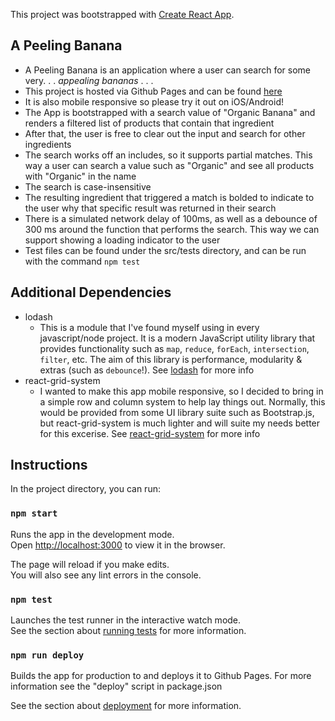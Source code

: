This project was bootstrapped with [Create React App](https://github.com/facebook/create-react-app).
## A Peeling Banana
- A Peeling Banana is an application where a user can search for some very. . . *appealing bananas* . . . <br />
- This project is hosted via Github Pages and can be found [here](http://frossi91.github.io/a-peeling-banana)<br />
- It is also mobile responsive so please try it out on iOS/Android!
- The App is bootstrapped with a search value of "Organic Banana" and renders a filtered list of products that contain that ingredient<br />
- After that, the user is free to clear out the input and search for other ingredients<br />
- The search works off an includes, so it supports partial matches. This way a user can search a value such as "Organic" and see all products with "Organic" in the name<br />
- The search is case-insensitive
- The resulting ingredient that triggered a match is bolded to indicate to the user why that specific result was returned in their search <br />
- There is a simulated network delay of 100ms, as well as a debounce of 300 ms around the function that performs the search.  This way we can support showing a loading indicator to the user<br />
- Test files can be found under the src/tests directory, and can be run with the command ```npm test``` 

## Additional Dependencies
- lodash 
  - This is a module that I've found myself using in every javascript/node project.  It is a modern JavaScript utility library that provides functionality such as ```map```, ```reduce```, ```forEach```, ```intersection```, ```filter```, etc.  The aim of this library is performance, modularity & extras (such as ```debounce```!). See [lodash](https://www.lodash.com) for more info
- react-grid-system
  - I wanted to make this app mobile responsive, so I decided to bring in a simple row and column system to help lay things out.  Normally, this would be provided from some UI library suite such as Bootstrap.js, but  react-grid-system is much lighter and will suite my needs better for this excerise. See [react-grid-system](http://github.com/sealninja/react-grid-system) for more info

## Instructions

In the project directory, you can run:

### `npm start`

Runs the app in the development mode.<br />
Open [http://localhost:3000](http://localhost:3000) to view it in the browser.

The page will reload if you make edits.<br />
You will also see any lint errors in the console.

### `npm test`

Launches the test runner in the interactive watch mode.<br />
See the section about [running tests](https://facebook.github.io/create-react-app/docs/running-tests) for more information.

### `npm run deploy`

Builds the app for production to and deploys it to Github Pages.  For more information see the "deploy" script in package.json

See the section about [deployment](https://facebook.github.io/create-react-app/docs/deployment) for more information.
